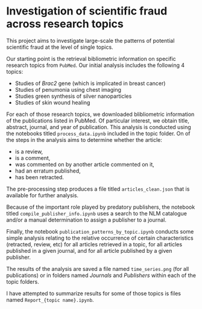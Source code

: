 # Investigation of scientific fraud across research topics

This project aims to investigate large-scale the patterns of potential scientific fraud at the level of single topics.

Our starting point is the retrieval bibliometric information on specific research topics from `PubMed`.  Our initial analysis includes the following 4 topics:

* Studies of *Brac2* gene (which is implicated in breast cancer)
* Studies of penumonia using chest imaging
* Studies green synthesis of silver nanoparticles
* Studies of skin wound healing

For each of those research topics, we downloaded blibliometric information of the publications listed in PubMed.  Of particular interest, we obtain title, abstract, journal,
and year of publication. This analysis is conducted using the notebooks titled `process_data.ipynb` included in the topic folder.  On of the steps in the analysis aims to determine
whether the article:

* is a review, 
* is a comment,
* was commented on by another article commented on it,
* had an erratum published,
* has been retracted.

The pre-processing step produces a file titled `articles_clean.json` that is available for further analysis.

Because of the important role played by predatory publishers, the notebook titled `compile_publisher_info.ipynb` uses a search to the NLM catalogue and/or a manual determination 
to assign a publisher to a journal.

Finally, the notebook `publication_patterns_by_topic.ipynb` conducts some simple analysis relating to the relative occurrence of certain characteristics (retracted, review, etc) 
for all articles retrieved in a topic, for all articles published in a given journal, and for all article published by a given publisher. 

The results of the analysis are saved a file named `time_series.png` (for all publications) or in folders named *Journals* and *Publishers* within each of the topic folders.

I have attempted to summarize results for some of those topics is files named `Report_{topic name}.ipynb`.
